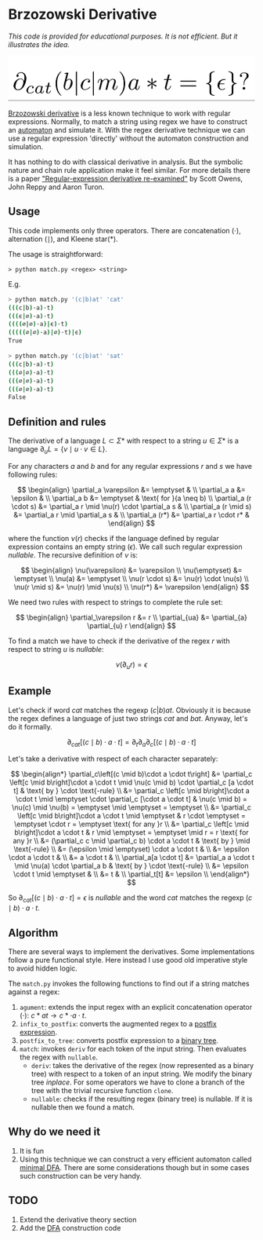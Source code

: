 # Brzozowski Derivative

*This code is provided for educational purposes. It is not efficient. But it illustrates the idea.*

![sample derivative expression](formula.png)

[Brzozowski derivative](https://en.wikipedia.org/wiki/Brzozowski_derivative) is a less known technique to work with regular expressions. Normally, to match a string using regex we have to construct an [automaton](https://en.wikipedia.org/wiki/Nondeterministic_finite_automaton) and simulate it. With the regex derivative technique we can use a regular expression 'directly' without the automaton construction and simulation.

It has nothing to do with classical derivative in analysis. But the symbolic nature and chain rule application make it feel similar. For more details there is a paper ["Regular-expression derivative re-examined"](https://www.ccs.neu.edu/home/turon/re-deriv.pdf) by Scott Owens, John Reppy and Aaron Turon.

## Usage

This code implements only three operators. There are concatenation ($\cdot$), alternation ($\mid$), and Kleene star($*$).

The usage is straightforward:
```
> python match.py <regex> <string>
```

E.g.

```bash
> python match.py '(c|b)at' 'cat'
(((c|b)·a)·t)
(((ϵ|∅)·a)·t)
((((∅|∅)·a)|ϵ)·t)
(((((∅|∅)·a)|∅)·t)|ϵ)
True
```

```bash
> python match.py '(c|b)at' 'sat'
(((c|b)·a)·t)
(((∅|∅)·a)·t)
(((∅|∅)·a)·t)
(((∅|∅)·a)·t)
False
```

## Definition and rules

The derivative of a language $L \subset \Sigma*$ with respect to a string $u \in \Sigma*$ is a language $\partial_u L = \lbrace v \mid u \cdot v \in L \rbrace$.

For any characters *a* and *b* and for any regular expressions *r* and *s* we have following rules:

$$
\begin{align}
\partial_a \varepsilon &= \emptyset & \\
\partial_a a &= \epsilon & \\
\partial_a b &= \emptyset & \text{ for }(a \neq b) \\
\partial_a (r \cdot s) &= \partial_a r \mid \nu(r) \cdot \partial_a s & \\
\partial_a (r \mid s) &= \partial_a r \mid \partial_a s & \\
\partial_a (r*) &= \partial_a r \cdot r* &
\end{align}
$$

where the function $\nu(r)$ checks if the language defined by regular expression contains an empty string ($\epsilon$). We call such regular expression *nullable*. The recursive definition of $\nu$ is:

$$
\begin{align}
\nu(\varepsilon) &= \varepsilon \\
\nu(\emptyset) &= \emptyset \\
\nu(a) &= \emptyset \\
\nu(r \cdot s) &= \nu(r) \cdot \nu(s) \\
\nu(r \mid s) &= \nu(r) \mid \nu(s) \\
\nu(r*) &= \varepsilon
\end{align}
$$

We need two rules with respect to strings to complete the rule set:

$$
\begin{align}
\partial_\varepsilon r &= r \\
\partial_{ua} &= \partial_{a} \partial_{u} r
\end{align}
$$

To find a match we have to check if the derivative of the regex $r$ with respect to string $u$ is *nullable*:

$$
\nu(\partial_{u} r) = \epsilon
$$

## Example

Let's check if word $cat$ matches the regexp $(c|b)at$. Obviously it is because the regex defines a language of just two strings $cat$ and $bat$. Anyway, let's do it formally.

$$
\partial_{cat}\left[(c \mid b)\cdot a \cdot t\right] = \partial_t\partial_a\partial_c\left[(c \mid b)\cdot a \cdot t\right]
$$

Let's take a derivative with respect of each character separately:

$$
\begin{align*}
\partial_c\left[(c \mid b)\cdot a \cdot t\right] &= \partial_c \left[c \mid b\right]\cdot a \cdot t \mid \nu(c \mid b) \cdot \partial_c [a \cdot t] & \text{ by } \cdot \text{-rule} \\
&= \partial_c \left[c \mid b\right]\cdot a \cdot t \mid \emptyset \cdot \partial_c [\cdot a \cdot t] &  \nu(c \mid b) = \nu(c) \mid \nu(b) = \emptyset \mid \emptyset = \emptyset \\
&= \partial_c \left[c \mid b\right]\cdot a \cdot t \mid \emptyset & r \cdot \emptyset = \emptyset \cdot r = \emptyset \text{ for any }r \\
&= \partial_c \left[c \mid b\right]\cdot a \cdot t & r \mid \emptyset = \emptyset \mid r = r \text{ for any }r \\
&= (\partial_c c \mid \partial_c b) \cdot a \cdot t & \text{ by } \mid \text{-rule} \\
&= (\epsilon \mid \emptyset) \cdot a \cdot t &  \\
&= \epsilon \cdot a \cdot t &  \\
&= a \cdot t &  \\
\partial_a[a \cdot t] &= \partial_a a \cdot t \mid \nu(a) \cdot \partial_a b   & \text{ by } \cdot \text{-rule} \\
&= \epsilon \cdot t \mid \emptyset & \\
&= t & \\
    \partial_t[t] &= \epsilon \\
\end{align*}
$$

So $\partial_{cat}\left[(c \mid b)\cdot a \cdot t\right] = \epsilon$ is *nullable* and the word $cat$ matches the regexp $(c \mid b)\cdot a \cdot t$.

## Algorithm

There are several ways to implement the derivatives. Some implementations follow a pure functional style. Here instead I use good old imperative style to avoid hidden logic.

The `match.py` invokes the following functions to find out if a string matches against a regex:

1. `agument`: extends the input regex with an explicit concatenation operator ($\cdot$): $c*at \to c * \cdot a \cdot t$.
2. `infix_to_postfix`: converts the augmented regex to a [postfix expression](https://en.wikipedia.org/wiki/Reverse_Polish_notation).
3. `postfix_to_tree`: converts postfix expression to a [binary tree](https://en.wikipedia.org/wiki/Binary_tree).
4. `match`: invokes `deriv` for each token of the input string. Then evaluates the regex with `nullable`.
    - `deriv`: takes the derivative of the regex (now represented as a binary tree) with respect to a token of an input string. We modify the binary tree *inplace*. For some operators we have to clone a branch of the tree with the trivial recursive function `clone`.
    - `nullable`: checks if the resulting regex (binary tree) is nullable. If it is nullable then we found a match.

## Why do we need it

1. It is fun
2. Using this technique we can construct a very efficient automaton called [minimal DFA](https://en.wikipedia.org/wiki/DFA_minimization). There are some considerations though but in some cases such construction can be very handy.

## TODO

1. Extend the derivative theory section
2. Add the [DFA](https://en.wikipedia.org/wiki/Deterministic_finite_automaton) construction code

